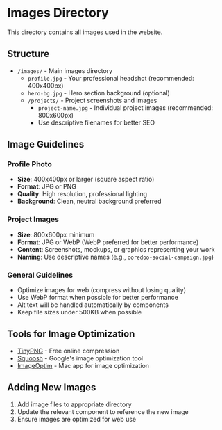 # Images Directory

This directory contains all images used in the website.

## Structure

- `/images/` - Main images directory
  - `profile.jpg` - Your professional headshot (recommended: 400x400px)
  - `hero-bg.jpg` - Hero section background (optional)
  - `/projects/` - Project screenshots and images
    - `project-name.jpg` - Individual project images (recommended: 800x600px)
    - Use descriptive filenames for better SEO

## Image Guidelines

### Profile Photo
- **Size**: 400x400px or larger (square aspect ratio)
- **Format**: JPG or PNG
- **Quality**: High resolution, professional lighting
- **Background**: Clean, neutral background preferred

### Project Images
- **Size**: 800x600px minimum
- **Format**: JPG or WebP (WebP preferred for better performance)
- **Content**: Screenshots, mockups, or graphics representing your work
- **Naming**: Use descriptive names (e.g., `ooredoo-social-campaign.jpg`)

### General Guidelines
- Optimize images for web (compress without losing quality)
- Use WebP format when possible for better performance
- Alt text will be handled automatically by components
- Keep file sizes under 500KB when possible

## Tools for Image Optimization
- [TinyPNG](https://tinypng.com/) - Free online compression
- [Squoosh](https://squoosh.app/) - Google's image optimization tool
- [ImageOptim](https://imageoptim.com/) - Mac app for image optimization

## Adding New Images
1. Add image files to appropriate directory
2. Update the relevant component to reference the new image
3. Ensure images are optimized for web use
